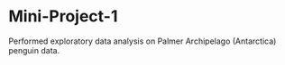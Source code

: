 # Mini-Project-1
Performed exploratory data analysis on Palmer Archipelago (Antarctica) penguin data.

